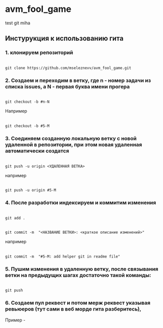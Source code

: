 # avm_fool_game

test git miha

## Инстурукция к использованию гита

### 1. клонируем репозиторий
######
    git clone https://github.com/mseleznevv/avm_fool_game.git

### 2. Создаем и переходим в ветку, где n - номер задачи из списка issues, а N - первая буква имени прогера
######
    git checkout -b #n-N

Например
######
    git checkout -b #5-M

### 3. Соединяем созданную локальную ветку с новой удаленной в репозитории, при этом новая удаленная автоматически создатся
######
    git push -u origin <УДАЛЕННАЯ ВЕТКА>

например

######
    git push -u origin #5-M

### 4. После разработки индексируем и коммитим изменения
######
    git add .
######
    git commit -m  "<НАЗВАНИЕ ВЕТКИ>: <краткое описание изменений>"

например
######
    git commit -m  "#5-M: add helper git in readme file"

### 5. Пушим изменения в удаленную ветку, после связывания ветки на предыдущих шагах достаточно такой команды:
######
    git push

### 6. Создаем пул реквест и потом мерж реквест указывая ревьюеров (тут сами в веб морде гита разберитесь),

Пример - 